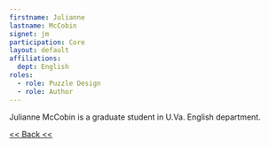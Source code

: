 ```yaml
---
firstname: Julianne
lastname: McCobin
signet: jm
participation: Core
layout: default
affiliations:
  dept: English
roles: 
  - role: Puzzle Design
  - role: Author
---
```


Julianne McCobin is a graduate student in U.Va. English department.

[<< Back <<](../people.html)
